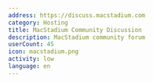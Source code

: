 ```yaml
---
address: https://discuss.macstadium.com
category: Hosting
title: MacStadium Community Discussion
description: MacStadium community forum
userCount: 45
icon: macstadium.png
activity: low
language: en
---
```

